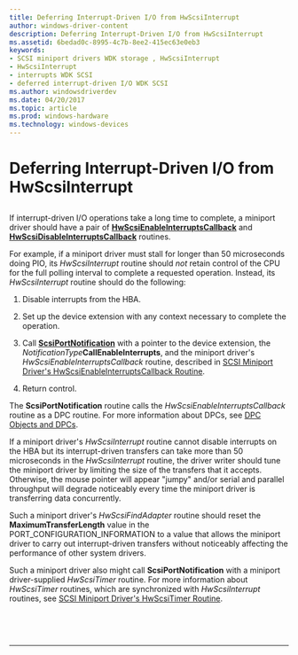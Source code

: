 ```yaml
---
title: Deferring Interrupt-Driven I/O from HwScsiInterrupt
author: windows-driver-content
description: Deferring Interrupt-Driven I/O from HwScsiInterrupt
ms.assetid: 6bedad0c-8995-4c7b-8ee2-415ec63e0eb3
keywords:
- SCSI miniport drivers WDK storage , HwScsiInterrupt
- HwScsiInterrupt
- interrupts WDK SCSI
- deferred interrupt-driven I/O WDK SCSI
ms.author: windowsdriverdev
ms.date: 04/20/2017
ms.topic: article
ms.prod: windows-hardware
ms.technology: windows-devices
---
```


# Deferring Interrupt-Driven I/O from HwScsiInterrupt


## <span id="ddk_deferring_interrupt_driven_i_o_from_hwscsiinterrupt_kg"></span><span id="DDK_DEFERRING_INTERRUPT_DRIVEN_I_O_FROM_HWSCSIINTERRUPT_KG"></span>


If interrupt-driven I/O operations take a long time to complete, a miniport driver should have a pair of [**HwScsiEnableInterruptsCallback**](https://msdn.microsoft.com/library/windows/hardware/ff557295) and [**HwScsiDisableInterruptsCallback**](https://msdn.microsoft.com/library/windows/hardware/ff557288) routines.

For example, if a miniport driver must stall for longer than 50 microseconds doing PIO, its *HwScsiInterrupt* routine should *not* retain control of the CPU for the full polling interval to complete a requested operation. Instead, its *HwScsiInterrupt* routine should do the following:

1.  Disable interrupts from the HBA.

2.  Set up the device extension with any context necessary to complete the operation.

3.  Call [**ScsiPortNotification**](https://msdn.microsoft.com/library/windows/hardware/ff564657) with a pointer to the device extension, the *NotificationType***CallEnableInterrupts**, and the miniport driver's *HwScsiEnableInterruptsCallback* routine, described in [SCSI Miniport Driver's HwScsiEnableInterruptsCallback Routine](scsi-miniport-driver-s-hwscsienableinterruptscallback-routine.md).

4.  Return control.

The **ScsiPortNotification** routine calls the *HwScsiEnableInterruptsCallback* routine as a DPC routine. For more information about DPCs, see [DPC Objects and DPCs](https://msdn.microsoft.com/library/windows/hardware/ff544084).

If a miniport driver's *HwScsiInterrupt* routine cannot disable interrupts on the HBA but its interrupt-driven transfers can take more than 50 microseconds in the *HwScsiInterrupt* routine, the driver writer should tune the miniport driver by limiting the size of the transfers that it accepts. Otherwise, the mouse pointer will appear "jumpy" and/or serial and parallel throughput will degrade noticeably every time the miniport driver is transferring data concurrently.

Such a miniport driver's *HwScsiFindAdapter* routine should reset the **MaximumTransferLength** value in the PORT\_CONFIGURATION\_INFORMATION to a value that allows the miniport driver to carry out interrupt-driven transfers without noticeably affecting the performance of other system drivers.

Such a miniport driver also might call **ScsiPortNotification** with a miniport driver-supplied *HwScsiTimer* routine. For more information about *HwScsiTimer* routines, which are synchronized with *HwScsiInterrupt* routines, see [SCSI Miniport Driver's HwScsiTimer Routine](scsi-miniport-driver-s-hwscsitimer-routine.md).

 

 


--------------------


